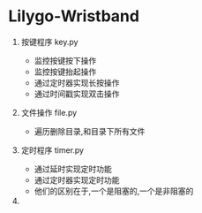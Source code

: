 # Lilygo-Wristband

1. 按键程序 key.py
   - 监控按键按下操作
   - 监控按键抬起操作
   - 通过定时器实现长按操作
   - 通过时间戳实现双击操作
  
2. 文件操作 file.py
   - 遍历删除目录,和目录下所有文件

3. 定时程序 timer.py
   - 通过延时实现定时功能
   - 通过定时器实现定时功能
   - 他们的区别在于,一个是阻塞的,一个是非阻塞的
  
4. 